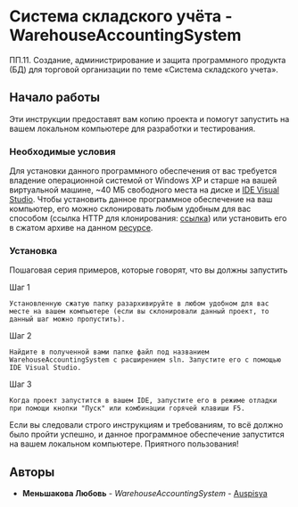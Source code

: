 # Система складского учёта - WarehouseAccountingSystem

ПП.11. Создание, администрирование и защита программного продукта (БД) для торговой организации по теме «Система складского учета».

## Начало работы

Эти инструкции предоставят вам копию проекта и помогут запустить на вашем локальном компьютере для разработки и тестирования.

### Необходимые условия

Для установки данного программного обеспечения от вас требуется владение операционной системой от Windows XP и старше на вашей виртуальной машине, ~40 МБ свободного места на диске и [IDE Visual Studio](https://visualstudio.microsoft.com/ru/vs). Чтобы установить данное программное обеспечение на ваш компьютер, его можно склонировать любым удобным для вас способом (ссылка HTTP для клонирования: [ссылка](https://github.com/Auspisya/GBUZhilishnikKuncevo.git)) или установить его в сжатом архиве на данном [ресурсе](https://github.com/Auspisya/GBUZhilishnikKuncevo).

### Установка

Пошаговая серия примеров, которые говорят, что вы должны запустить

Шаг 1

```
Установленную сжатую папку разархивируйте в любом удобном для вас месте на вашем компьютере (если вы склонировали данный проект, то данный шаг можно пропустить).
```

Шаг 2

```
Найдите в полученной вами папке файл под названием WarehouseAccountingSystem с расширением sln. Запустите его с помощью IDE Visual Studio.
```

Шаг 3

```
Когда проект запустится в вашем IDE, запустите его в режиме отладки при помощи кнопки "Пуск" или комбинации горячей клавиши F5.
```

Если вы следовали строго инструкциям и требованиям, то всё должно было пройти успешно, и данное программное обеспечение запустится на вашем локальном компьютере. Приятного пользования!

## Авторы

* **Меньшакова Любовь** - *WarehouseAccountingSystem* - [Auspisya](https://github.com/Auspisya)
